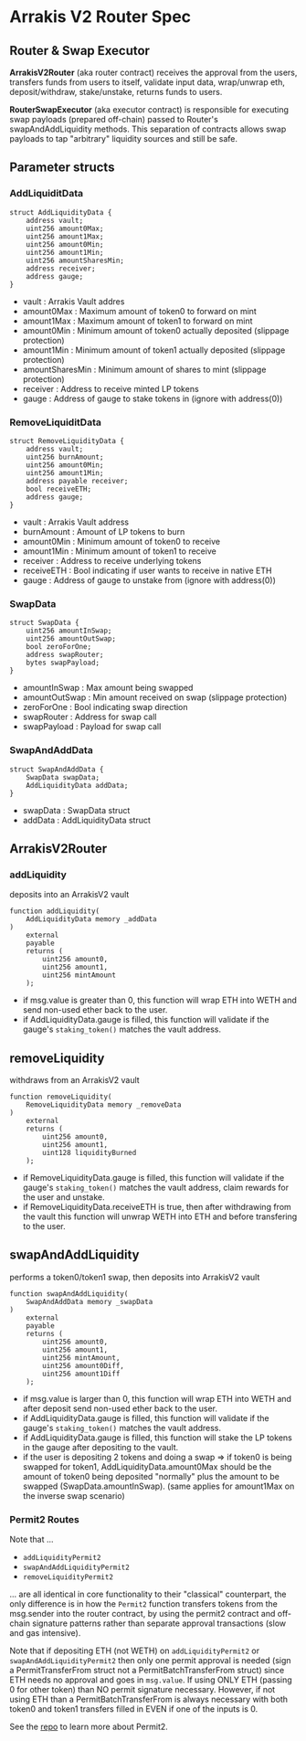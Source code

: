 # Arrakis V2 Router Spec

## Router & Swap Executor

**ArrakisV2Router** (aka router contract) receives the approval from the users, transfers funds from users to itself, validate input data, wrap/unwrap eth, deposit/withdraw, stake/unstake, returns funds to users.

**RouterSwapExecutor** (aka executor contract) is responsible for executing swap payloads (prepared off-chain) passed to Router's swapAndAddLiquidity methods. This separation of contracts allows swap payloads to tap "arbitrary" liquidity sources and still be safe.

## Parameter structs

### AddLiquiditData

```
struct AddLiquidityData {
    address vault;
    uint256 amount0Max;
    uint256 amount1Max;
    uint256 amount0Min;
    uint256 amount1Min;
    uint256 amountSharesMin;
    address receiver;
    address gauge;
}
```

- vault : Arrakis Vault addres
- amount0Max : Maximum amount of token0 to forward on mint
- amount1Max : Maximum amount of token1 to forward on mint
- amount0Min : Minimum amount of token0 actually deposited (slippage protection)
- amount1Min : Minimum amount of token1 actually deposited (slippage protection)
- amountSharesMin : Minimum amount of shares to mint (slippage protection)
- receiver : Address to receive minted LP tokens
- gauge : Address of gauge to stake tokens in (ignore with address(0))

### RemoveLiquiditData

```
struct RemoveLiquidityData {
    address vault;
    uint256 burnAmount;
    uint256 amount0Min;
    uint256 amount1Min;
    address payable receiver;
    bool receiveETH;
    address gauge;
}
```

- vault : Arrakis Vault address
- burnAmount : Amount of LP tokens to burn
- amount0Min : Minimum amount of token0 to receive
- amount1Min : Minimum amount of token1 to receive
- receiver : Address to receive underlying tokens
- receiveETH : Bool indicating if user wants to receive in native ETH
- gauge : Address of gauge to unstake from (ignore with address(0))

### SwapData

```
struct SwapData {
    uint256 amountInSwap;
    uint256 amountOutSwap;
    bool zeroForOne;
    address swapRouter;
    bytes swapPayload;
}
```

- amountInSwap : Max amount being swapped
- amountOutSwap : Min amount received on swap (slippage protection)
- zeroForOne : Bool indicating swap direction
- swapRouter : Address for swap call
- swapPayload : Payload for swap call

### SwapAndAddData

```
struct SwapAndAddData {
    SwapData swapData;
    AddLiquidityData addData;
}
```

- swapData : SwapData struct
- addData : AddLiquidityData struct

## ArrakisV2Router

### addLiquidity

deposits into an ArrakisV2 vault

```
function addLiquidity(
    AddLiquidityData memory _addData
)
    external
    payable
    returns (
        uint256 amount0,
        uint256 amount1,
        uint256 mintAmount
    );
```

- if msg.value is greater than 0, this function will wrap ETH into WETH and send non-used ether back to the user.
- if AddLiquidityData.gauge is filled, this function will validate if the gauge's `staking_token()` matches the vault address.

## removeLiquidity

withdraws from an ArrakisV2 vault

```
function removeLiquidity(
    RemoveLiquidityData memory _removeData
)
    external
    returns (
        uint256 amount0,
        uint256 amount1,
        uint128 liquidityBurned
    );
```

- if RemoveLiquidityData.gauge is filled, this function will validate if the gauge's `staking_token()` matches the vault address, claim rewards for the user and unstake.
- if RemoveLiquidityData.receiveETH is true, then after withdrawing from the vault this function will unwrap WETH into ETH and before transfering to the user.

## swapAndAddLiquidity

performs a token0/token1 swap, then deposits into ArrakisV2 vault

```
function swapAndAddLiquidity(
    SwapAndAddData memory _swapData
)
    external
    payable
    returns (
        uint256 amount0,
        uint256 amount1,
        uint256 mintAmount,
        uint256 amount0Diff,
        uint256 amount1Diff
    );
```

- if msg.value is larger than 0, this function will wrap ETH into WETH and after deposit send non-used ether back to the user.
- if AddLiquidityData.gauge is filled, this function will validate if the gauge's `staking_token()` matches the vault address.
- if AddLiquidityData.gauge is filled, this function will stake the LP tokens in the gauge after depositing to the vault.
- if the user is depositing 2 tokens and doing a swap => if token0 is being swapped for token1, AddLiquidityData.amount0Max should be the amount of token0 being deposited "normally" plus the amount to be swapped (SwapData.amountInSwap). (same applies for amount1Max on the inverse swap scenario)

### Permit2 Routes

Note that ...

- `addLiquidityPermit2`
- `swapAndAddLiquidityPermit2`
- `removeLiquidityPermit2`

... are all identical in core functionality to their "classical" counterpart, the only difference is in how the `Permit2` function transfers tokens from the msg.sender into the router contract, by using the permit2 contract and off-chain signature patterns rather than separate approval transactions (slow and gas intensive).

Note that if depositing ETH (not WETH) on `addLiquidityPermit2` or `swapAndAddLiquidityPermit2` then only one permit approval is needed (sign a PermitTransferFrom struct not a PermitBatchTransferFrom struct) since ETH needs no approval and goes in `msg.value`. If using ONLY ETH (passing 0 for other token) than NO permit signature necessary. However, if not using ETH than a PermitBatchTransferFrom is always necessary with both token0 and token1 transfers filled in EVEN if one of the inputs is 0.

See the [repo](https://github.com/Uniswap/Permit2) to learn more about Permit2.
